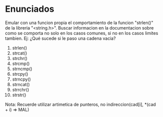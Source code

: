 # Enunciados

Emular con una funcion propia el comportamiento de la funcion "strlen()" de la libreria "<string.h>". Buscar informacion en la documentacion sobre como se comporta no solo en los 
casos comunes, si no en los casos limites tambien. Ej: ¿Qué sucede si le paso una cadena vacia?

1. strlen()
2. strcat()
3. strchr()
4. strcmp()
5. strncmp()
6. strcpy()
7. strncpy()
8. strncat()
9. strrchr()
10. strstr()

Nota: Recuerde utilizar artimetica de punteros, no indireccion(cad[i], *(cad + i) => MAL)

